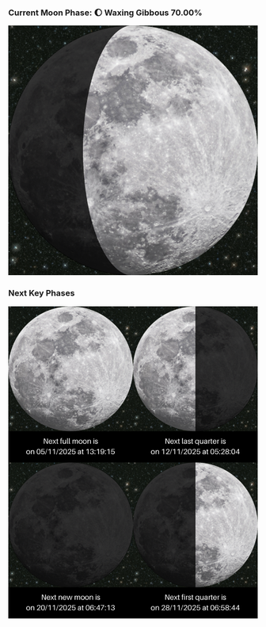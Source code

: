 ### Current Moon Phase: 🌔 Waxing Gibbous 70.00%
![Moon Phase](moonphase.png)
### Next Key Phases
![Gallery](gallery.png)